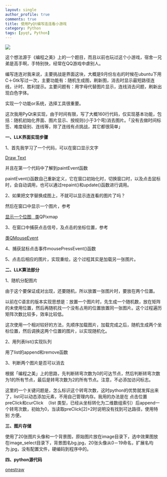 ```yaml
---
layout: single
author_profile: true
comments: true
title: 使用PyQt编写连连看小游戏
category: Python
tags: [pyqt, Python]
---
```

<img src='/assets/images/onestraw_llk.png'>

这个想法源于《编程之美》上的一个题目，而且以前也玩过这个小游戏，宿舍一兄弟是高手啊，手特别快，经常在QQ游戏中虐别人。

编写连连对我来说，主要挑战是界面这块，大概是9月份左右的时候在ubuntu下用C＋Gtk写过一次，主要功能有：随机生成图，刷新图，消去时显示最短路径连线，计时、胜利提示。主要问题有：用字母代替图片显示，连线消去问题，刷新出现白色字体。

实现一个功能or系统，选择工具很重要。

这次我用PyQt来实现，由于时间有限，写了大概160行代码，仅实现基本功能，包括：随机初始化界面、图片显示、按规则(小于3个弯)消去图片。「没有去做时间标签、难度级别、连线等，除了连线有点挑战，其它都很简单」

<strong>一、LLK界面实现步骤</strong>

1、首先我学习了一个代码，可以在窗口显示文字

<a href="http://zetcode.com/gui/pyqt4/drawing/" target="_blank">Draw Text</a>

并且在第一个代码中了解到paintEvent函数

paintEvent()函数自己重新定义，它在窗口初始化时，切换窗口时，以及点击鼠标时，会自动调用，也可以通过repaint()和update()函数进行调用。

2、如果把文字替换成图上，不就可以显示连连看的图片了吗？

然后在窗口中显示一个图片，参考

<a href="http://pyqt.sourceforge.net/Docs/PyQt4/qpixmap.html" target="_blank">显示一个位图   类</a>QPixmap

3、在窗口中捕获点击信号，及点击的坐标位置，参考

<a href="http://pyqt.sourceforge.net/Docs/PyQt4/qmouseevent.html" target="_blank">类QMouseEvent</a>

4、捕获鼠标点击事件mousePressEvent()函数

5、点击后相应的图片，实现重绘，这个过程其实是加载另一张图片。

<strong>二、LLK算法部分</strong>

1、随机分配图片

由于这个要保证成对出现，还要随机，所以放置一张图片时，要放在两个位置。

以前在C语言的版本实现思想是：放置一个图片时，先生成一个随机数，放在矩阵的未使用位置，然后再随机找一个没有占用的位置放置同一张图片。这个过程遍历矩阵次数比较多，效率比较低。

这次使用一个相对较好的方法，先顺序加载图片，加载完成之后，随机生成两个坐标位置，然后调换这两个位置的图片，以实现随机化。

2、用列表list()实现队列

用了list的append和remove函数

3、判断两个图片是否可以消去

根据「编程之美」上的思路，先判断转弯次数为0的可达节点，然后判断转弯次数为1的所有节点，最后是转弯次数为2的所有节点。注意，不必添加访问标志。

这里的一个关键问题是，怎么标识这个转弯次数，这时python的优势就发挥出来了，list可以动态添加元素，不用自己管理内存。我用的办法是在 点击位置preClick和curClick  （list 类型，已经从坐标转化为二维数组索引）后append一个转弯次数，初始为0，当读取preClick[2]&gt;2时说明没有找到可达路径，使用特别 方便。

<strong>三、图片存储</strong>

使用了20张图片头像和一个背景图，原始图片放在image目录下，选中效果图放在image_select目录下，背景图名bg.jpg，20张头像从0－19命名，扩展名均为.jpg，没有配置文件，硬编码到程序中的。

<strong>四、python源代码</strong>

<a href="https://github.com/onestraw/code/tree/master/pyllk" target="_blank">onestraw</a>
